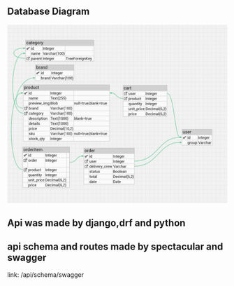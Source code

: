 ## Database Diagram

![Alt text](database%20diagram.jpg)

## Api was made by django,drf and python
## api schema and routes made by spectacular and swagger
link: /api/schema/swagger